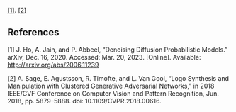  [[1]](#1). [[2]](#2)

## References
<a id="1">[1]</a> 
J. Ho, A. Jain, and P. Abbeel, “Denoising Diffusion Probabilistic Models.” arXiv, Dec. 16, 2020.
Accessed: Mar. 20, 2023. [Online]. Available: http://arxiv.org/abs/2006.11239

<a id="2">[2]</a>
A. Sage, E. Agustsson, R. Timofte, and L. Van Gool,
“Logo Synthesis and Manipulation with Clustered Generative Adversarial Networks,”
in 2018 IEEE/CVF Conference on Computer Vision and Pattern Recognition, Jun. 2018,
pp. 5879–5888. doi: 10.1109/CVPR.2018.00616.